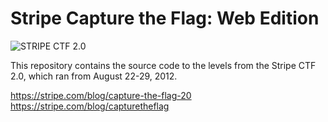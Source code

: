 # Stripe Capture the Flag: Web Edition

![STRIPE CTF 2.0](https://stripe.com/img/blog/posts/ctf-20/ctf20.png)

This repository contains the source code to the levels from the Stripe CTF 2.0,
which ran from August 22-29, 2012.

https://stripe.com/blog/capture-the-flag-20
https://stripe.com/blog/capturetheflag


